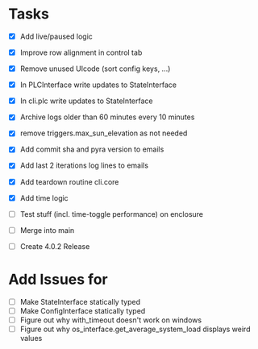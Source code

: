 # Tasks

-   [x] Add live/paused logic
-   [x] Improve row alignment in control tab
-   [x] Remove unused UIcode (sort config keys, ...)
-   [x] In PLCInterface write updates to StateInterface
-   [x] In cli.plc write updates to StateInterface
-   [x] Archive logs older than 60 minutes every 10 minutes
-   [x] remove triggers.max_sun_elevation as not needed
-   [x] Add commit sha and pyra version to emails
-   [x] Add last 2 iterations log lines to emails
-   [x] Add teardown routine cli.core
-   [x] Add time logic

-   [ ] Test stuff (incl. time-toggle performance) on enclosure
-   [ ] Merge into main
-   [ ] Create 4.0.2 Release

# Add Issues for

-   [ ] Make StateInterface statically typed
-   [ ] Make ConfigInterface statically typed
-   [ ] Figure out why with_timeout doesn't work on windows
-   [ ] Figure out why os_interface.get_average_system_load displays weird values
